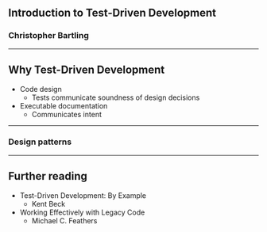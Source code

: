 ## Introduction to Test-Driven Development
### Christopher Bartling

---

## Why Test-Driven Development
- Code design
	- Tests communicate soundness of design decisions
- Executable documentation
	- Communicates intent

---

### Design patterns


---

## Further reading

- Test-Driven Development: By Example
	- Kent Beck
- Working Effectively with Legacy Code
	- Michael C. Feathers
